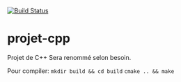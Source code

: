[![Build Status](https://travis-ci.org/nbouteme/projet-cpp.svg?branch=master)](https://travis-ci.org/nbouteme/projet-cpp)

projet-cpp
==========

Projet de C++
Sera renommé selon besoin.

Pour compiler:
`mkdir build && cd build`
`cmake .. && make`
